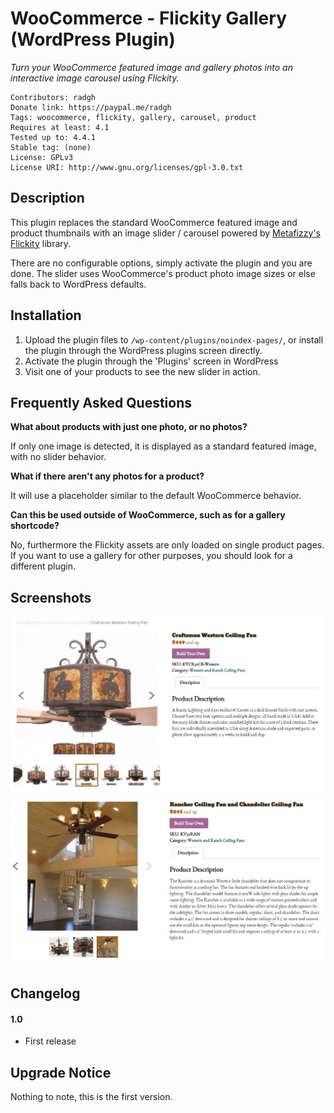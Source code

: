 WooCommerce - Flickity Gallery (WordPress Plugin)
==

_Turn your WooCommerce featured image and gallery photos into an interactive image carousel using Flickity._

    Contributors: radgh
    Donate link: https://paypal.me/radgh
    Tags: woocommerce, flickity, gallery, carousel, product
    Requires at least: 4.1
    Tested up to: 4.4.1
    Stable tag: (none)
    License: GPLv3
    License URI: http://www.gnu.org/licenses/gpl-3.0.txt

## Description ##

This plugin replaces the standard WooCommerce featured image and product thumbnails with an image slider / carousel powered by [Metafizzy's Flickity](http://flickity.metafizzy.co/) library.

There are no configurable options, simply activate the plugin and you are done. The slider uses WooCommerce's product photo image sizes or else falls back to WordPress defaults.

## Installation ##

1. Upload the plugin files to `/wp-content/plugins/noindex-pages/`, or install the plugin through the WordPress plugins screen directly.
1. Activate the plugin through the 'Plugins' screen in WordPress
1. Visit one of your products to see the new slider in action.

## Frequently Asked Questions ##

**What about products with just one photo, or no photos?**

If only one image is detected, it is displayed as a standard featured image, with no slider behavior.

**What if there aren't any photos for a product?**

It will use a placeholder similar to the default WooCommerce behavior.

**Can this be used outside of WooCommerce, such as for a gallery shortcode?**

No, furthermore the Flickity assets are only loaded on single product pages. If you want to use a gallery for other purposes, you should look for a different plugin.

## Screenshots ##

![The Flickity slider in action for a ceiling fan product](screenshot-1.jpg)
![Another product with fewer thumbnails](screenshot-2.jpg)

## Changelog ##

#### 1.0
* First release

## Upgrade Notice ##

Nothing to note, this is the first version.